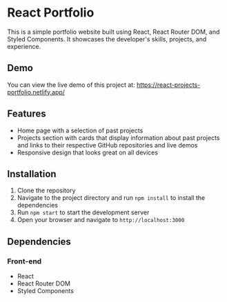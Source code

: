 # React Portfolio

This is a simple portfolio website built using React, React Router DOM, and Styled Components. It showcases the developer's skills, projects, and experience.

## Demo

You can view the live demo of this project at: https://react-projects-portfolio.netlify.app/

## Features

- Home page with a selection of past projects
- Projects section with cards that display information about past projects and links to their respective GitHub repositories and live demos
- Responsive design that looks great on all devices

## Installation

1. Clone the repository
2. Navigate to the project directory and run `npm install` to install the dependencies
3. Run `npm start` to start the development server
4. Open your browser and navigate to `http://localhost:3000`

## Dependencies

### Front-end

- React
- React Router DOM
- Styled Components
